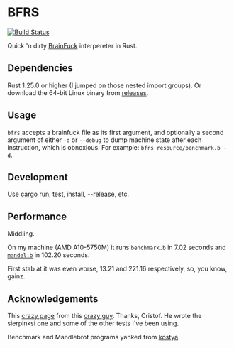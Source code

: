 # BFRS
[![Build Status](https://travis-ci.org/deciduously/bfrs.svg?branch=master)](https://travis-ci.org/deciduously/bfrs)

Quick 'n dirty [BrainFuck](https://en.wikipedia.org/wiki/Brainfuck) interpereter in Rust.
## Dependencies
Rust 1.25.0 or higher (I jumped on those nested import groups).  Or download the 64-bit Linux binary from [releases](https://github.com/deciduously/bfrs/releases).
## Usage
`bfrs` accepts a brainfuck file as its first argument, and optionally a second argument of either `-d` or `--debug` to dump machine state after each instruction, which is obnoxious. For example: `bfrs resource/benchmark.b -d`.
## Development
Use [cargo](https://doc.rust-lang.org/stable/cargo) run, test, install, --release, etc.
## Performance
Middling.

On my machine (AMD A10-5750M) it runs `benchmark.b` in 7.02 seconds and [`mandel.b`](https://github.com/kostya/benchmarks/blob/master/brainfuck2/mandel.b) in 102.20 seconds.

First stab at it was even worse, 13.21 and 221.16 respectively, so, you know, gainz.
## Acknowledgements
This [crazy page](http://www.hevanet.com/cristofd/brainfuck/) from this [crazy guy](http://www.hevanet.com/cristofd/brainfuck/daniel.png).  Thanks, Cristof.  He wrote the sierpinksi one and some of the other tests I've been using.

Benchmark and Mandlebrot programs yanked from [kostya](https://github.com/kostya/benchmarks).
